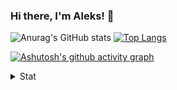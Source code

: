 ### Hi there, I'm Aleks! 👋

<!--[![Readme Card](https://github-readme-stats.vercel.app/api/pin/?username=lleks&repo=SoapUI-Training-Session&bg_color=fff0&text_color=A4A4A4)](https://github.com/lleks/SoapUI-Training-Session)
[![Readme Card](https://github-readme-stats.vercel.app/api/pin/?username=lleks&repo=Postman-Automation-GoogleAPI&bg_color=fff0&text_color=A4A4A4)](https://github.com/lleks/Postman-Automation-GoogleAPI)

[![Readme Card](https://github-readme-stats.vercel.app/api/pin/?username=lleks&repo=guru99-Poatman-practice-automation&bg_color=fff0&text_color=A4A4A4)](https://github.com/lleks/guru99-Poatman-practice-automation)
[![Readme Card](https://github-readme-stats.vercel.app/api/pin/?username=lleks&repo=NASA-Open-APIs-Practice&bg_color=fff0&text_color=A4A4A4)](https://github.com/lleks/NASA-Open-APIs-Practice)

[![Readme Card](https://github-readme-stats.vercel.app/api/pin/?username=lleks&repo=Postman-API-Users&bg_color=fff0&text_color=A4A4A4)](https://github.com/lleks/Postman-API-Users)
[![Readme Card](https://github-readme-stats.vercel.app/api/pin/?username=lleks&repo=Postman-API-Social-Media-Testing-Web-Project&bg_color=fff0&text_color=A4A4A4)](https://github.com/lleks/Postman-API-Social-Media-Testing-Web-Project)

[![Readme Card](https://github-readme-stats.vercel.app/api/pin/?username=lleks&repo=Postman-API-Users&bg_color=fff0&text_color=A4A4A4)](https://github.com/lleks/Postman-API-Users)
[![Readme Card](https://github-readme-stats.vercel.app/api/pin/?username=lleks&repo=Bug-Reports-Collection&bg_color=fff0&text_color=A4A4A4)](https://github.com/lleks/Bug-Reports-Collection)

[![Readme Card](https://github-readme-stats.vercel.app/api/pin/?username=lleks&repo=amtrak-web-app&bg_color=fff0&text_color=A4A4A4)](https://github.com/lleks/amtrak-web-app)
[![Readme Card](https://github-readme-stats.vercel.app/api/pin/?username=lleks&repo=online-form-qa-web-project&bg_color=fff0&text_color=A4A4A4)](https://github.com/lleks/online-form-qa-web-project)

[![Readme Card](https://github-readme-stats.vercel.app/api/pin/?username=lleks&repo=banking-qa-web-project&bg_color=fff0&text_color=A4A4A4)](https://github.com/lleks/banking-qa-web-project)
[![Readme Card](https://github-readme-stats.vercel.app/api/pin/?username=lleks&repo=GymnasticSchoolWebProject&bg_color=fff0&text_color=A4A4A4)](https://github.com/lleks/GymnasticSchoolWebProject)

[![Readme Card](https://github-readme-stats.vercel.app/api/pin/?username=lleks&repo=SQL-training-session&bg_color=fff0&text_color=A4A4A4)](https://github.com/lleks/SQL-training-session) [![Readme Card](https://github-readme-stats.vercel.app/api/pin/?username=lleks&repo=sql-ex-training-session-2&bg_color=fff0&text_color=A4A4A4)](https://github.com/lleks/sql-ex-training-session-2)

[![Readme Card](https://github-readme-stats.vercel.app/api/pin/?username=lleks&repo=new-automation-practical&bg_color=fff0&text_color=A4A4A4)](https://github.com/lleks/new-automation-practical)
[![Readme Card](https://github-readme-stats.vercel.app/api/pin/?username=lleks&repo=Android-Studio-Practice&bg_color=fff0&text_color=A4A4A4)](https://github.com/lleks/Android-Studio-Practice)

[![Readme Card](https://github-readme-stats.vercel.app/api/pin/?username=lleks&repo=w3schools-test.github.io&bg_color=fff0&text_color=A4A4A4)](https://github.com/lleks/w3schools-test.github.io)
[![Readme Card](https://github-readme-stats.vercel.app/api/pin/?username=lleks&repo=GitPractice&bg_color=fff0&text_color=A4A4A4)](https://github.com/lleks/GitPractice)
-->

<!-- ![Anurag's GitHub stats](https://github-readme-stats.vercel.app/api?username=lleks&show_icons=true&h&bg_color=fff0&text_color=A4A4A4&include_all_commits=true&custom_title=GitHub_Stats&hide_border=true&title_color=58a6ff&icon_color=A4A4A4) [![Top Langs](https://github-readme-stats.vercel.app/api/top-langs/?username=anuraghazra&layout=compact&bg_color=fff0&text_color=A4A4A4&hide_border=true&title_color=58a6ff&icon_color=A4A4A4)](https://github.com/anuraghazra/github-readme-stats)

[![Ashutosh's github activity graph](https://activity-graph.herokuapp.com/graph?username=lleks&bg_color=fff0&hide_border=true&line=58a6ff&color=58a6ff)](https://github.com/ashutosh00710/github-readme-activity-graph)
-->
![Anurag's GitHub stats](https://github-readme-stats.vercel.app/api?username=lleks&show_icons=true&h&bg_color=fff0&text_color=A4A4A4&include_all_commits=true&custom_title=GitHub_Stats&hide_border=true&title_color=0366d6&icon_color=0366d6) [![Top Langs](https://github-readme-stats.vercel.app/api/top-langs/?username=anuraghazra&layout=compact&bg_color=fff0&text_color=A4A4A4&hide_border=true&title_color=0366d6&icon_color=0366d6)](https://github.com/anuraghazra/github-readme-stats)

[![Ashutosh's github activity graph](https://activity-graph.herokuapp.com/graph?username=lleks&bg_color=fff0&hide_border=true&line=0366d6&color=0366d6)](https://github.com/ashutosh00710/github-readme-activity-graph)


<details>
  <summary>Stat</summary>
  <img align="left" alt="GitHubStats" src="https://komarev.com/ghpvc/?username=lleks&color=blue"
</details>       


<!--
**lleks/lleks** is a ✨ _special_ ✨ repository because its `README.md` (this file) appears on your GitHub profile.

Here are some ideas to get you started:

- 🔭 I’m currently working on ...
- 🌱 I’m currently learning ...
- 👯 I’m looking to collaborate on ...
- 🤔 I’m looking for help with ...
- 💬 Ask me about ...
- 📫 How to reach me: ...
- 😄 Pronouns: ...
- ⚡ Fun fact: ...
-->
  [![GitHub Streak](https://github-readme-streak-stats.herokuapp.com/?user=lleks)](https://github.com/DenverCoder1/github-readme-streak-stats)

  <h1 align="center">Hi 👋, I'm lleks</h1>
<h3 align="center">A passionate frontend developer from India</h3>

<p align="left"> <img src="https://komarev.com/ghpvc/?username=lleks&label=Profile%20views&color=0e75b6&style=flat" alt="lleks" /> </p>

<p align="left"> <a href="https://github.com/ryo-ma/github-profile-trophy"><img src="https://github-profile-trophy.vercel.app/?username=lleks" alt="lleks" /></a> </p>


<h3 align="left">Languages and Tools:</h3>
<p align="left"> <a href="https://developer.android.com" target="_blank"> <img src="https://raw.githubusercontent.com/devicons/devicon/master/icons/android/android-original-wordmark.svg" alt="android" width="40" height="40"/> </a> <a href="https://www.w3schools.com/css/" target="_blank"> <img src="https://raw.githubusercontent.com/devicons/devicon/master/icons/css3/css3-original-wordmark.svg" alt="css3" width="40" height="40"/> </a> <a href="https://www.w3.org/html/" target="_blank"> <img src="https://raw.githubusercontent.com/devicons/devicon/master/icons/html5/html5-original-wordmark.svg" alt="html5" width="40" height="40"/> </a> <a href="https://postman.com" target="_blank"> <img src="https://www.vectorlogo.zone/logos/getpostman/getpostman-icon.svg" alt="postman" width="40" height="40"/> </a> </p>

<p>&nbsp;<img align="center" src="https://github-readme-stats.vercel.app/api?username=lleks&show_icons=true&locale=en" alt="lleks" /></p>

<p><img align="center" src="https://github-readme-streak-stats.herokuapp.com/?user=lleks&" alt="lleks" /></p>
